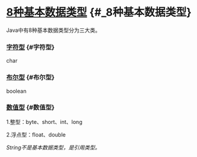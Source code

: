 # [8种基本数据类型](http://hollischuang.gitee.io/tobetopjavaer/#/basics/java-basic/basic-data-types?id=_8%e7%a7%8d%e5%9f%ba%e6%9c%ac%e6%95%b0%e6%8d%ae%e7%b1%bb%e5%9e%8b) {#_8种基本数据类型}

Java中有8种基本数据类型分为三大类。

### [字符型](http://hollischuang.gitee.io/tobetopjavaer/#/basics/java-basic/basic-data-types?id=%e5%ad%97%e7%ac%a6%e5%9e%8b) {#字符型}

char

### [布尔型](http://hollischuang.gitee.io/tobetopjavaer/#/basics/java-basic/basic-data-types?id=%e5%b8%83%e5%b0%94%e5%9e%8b) {#布尔型}

boolean

### [数值型](http://hollischuang.gitee.io/tobetopjavaer/#/basics/java-basic/basic-data-types?id=%e6%95%b0%e5%80%bc%e5%9e%8b) {#数值型}

1.整型：byte、short、int、long

2.浮点型：float、double

_String不是基本数据类型，是引用类型。_

